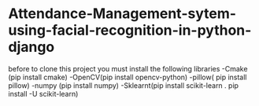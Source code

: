 # Attendance-Management-sytem-using-facial-recognition-in-python-django
before to clone this project you must install the following libraries
-Cmake (pip install cmake)
-OpenCV(pip install opencv-python)
-pillow( pip install pillow)
-numpy (pip install numpy)
-Sklearnt(pip install scikit-learn .
pip install -U scikit-learn)
